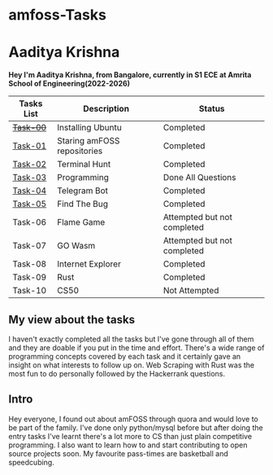 # amfoss-Tasks

# Aaditya Krishna

**Hey I'm Aaditya Krishna, from Bangalore, currently in S1 ECE at Amrita School of Engineering(2022-2026)**

**Tasks List**|**Description**|**Status**
--------------|---------------|---------------
[~~Task-00~~]()|Installing Ubuntu|Completed
[Task-01](https://github.com/DeadlockVector/amfoss-Tasks/tree/main/Task-01)|Staring amFOSS repositories|Completed
[Task-02](https://github.com/DeadlockVector/amfoss-Tasks/tree/main/Task-02)|Terminal Hunt|Completed
[Task-03](https://github.com/DeadlockVector/amfoss-Tasks/tree/main/Task-03)|Programming|Done All Questions
[Task-04](https://github.com/DeadlockVector/amfoss-Tasks/tree/main/Task-04)|Telegram Bot|Completed
[Task-05](https://github.com/DeadlockVector/amfoss-Tasks/tree/main/Task-05)|Find The Bug|Completed
Task-06|Flame Game|Attempted but not completed
Task-07|GO Wasm| Attempted but not completed
Task-08|Internet Explorer|Completed
Task-09|Rust|Completed
Task-10|CS50|Not Attempted

## My view about the tasks
I haven't exactly completed all the tasks but I've gone through all of them and they are doable if you put in the time and effort. There's a wide range of programming concepts covered by each task and it certainly gave an insight on what interests to follow up on. Web Scraping with Rust was the most fun to do personally followed by the Hackerrank questions.

## Intro
Hey everyone, I found out about amFOSS through quora and would love to be part of the family. I've done only python/mysql before but after doing the entry tasks I've learnt there's a lot more to CS than just plain competitive programming. I also want to learn how to and start contributing to open source projects soon. My favourite pass-times are basketball and speedcubing.
